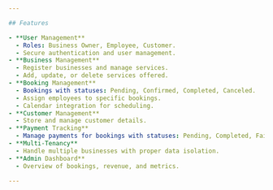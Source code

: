 ```yaml
---

## Features

- **User Management**
  - Roles: Business Owner, Employee, Customer.
  - Secure authentication and user management.
- **Business Management**
  - Register businesses and manage services.
  - Add, update, or delete services offered.
- **Booking Management**
  - Bookings with statuses: Pending, Confirmed, Completed, Canceled.
  - Assign employees to specific bookings.
  - Calendar integration for scheduling.
- **Customer Management**
  - Store and manage customer details.
- **Payment Tracking**
  - Manage payments for bookings with statuses: Pending, Completed, Failed.
- **Multi-Tenancy**
  - Handle multiple businesses with proper data isolation.
- **Admin Dashboard**
  - Overview of bookings, revenue, and metrics.

---
```

